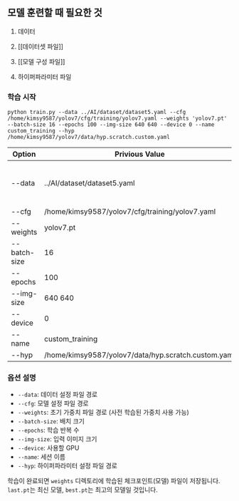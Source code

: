 ## 모델 훈련할 때 필요한 것
1. 데이터
2. [[데이터셋 파일]]

3. [[모델 구성 파일]]

4. 하이퍼파라미터 파일

### 학습 시작

```
python train.py --data ../AI/dataset/dataset5.yaml --cfg /home/kimsy9587/yolov7/cfg/training/yolov7.yaml --weights 'yolov7.pt' --batch-size 16 --epochs 100 --img-size 640 640 --device 0 --name custom_training --hyp /home/kimsy9587/yolov7/data/hyp.scratch.custom.yaml
```

| Option       | Privious Value                                      | New Value                                                                                     |       |
| ------------ | --------------------------------------------------- | --------------------------------------------------------------------------------------------- | ----- |
| --data       | ../AI/dataset/dataset5.yaml                         | ./data.yaml                                                                                   | 검증 필요 |
| --cfg        | /home/kimsy9587/yolov7/cfg/training/yolov7.yaml     | /Users/downy/Documents/2025_DKU_Capstone/2025_DKU_Capstone/AI/YOLOv7/cfg/training/yolov7.yaml |       |
| --weights    | yolov7.pt                                           |                                                                                               |       |
| --batch-size | 16                                                  |                                                                                               |       |
| --epochs     | 100                                                 |                                                                                               |       |
| --img-size   | 640 640                                             |                                                                                               |       |
| --device     | 0                                                   |                                                                                               |       |
| --name       | custom_training                                     |                                                                                               |       |
| --hyp        | /home/kimsy9587/yolov7/data/hyp.scratch.custom.yaml |                                                                                               |       |
### 옵션 설명

- `--data`: 데이터 설정 파일 경로
- `--cfg`: 모델 설정 파일 경로
- `--weights`: 초기 가중치 파일 경로 (사전 학습된 가중치 사용 가능)
- `--batch-size`: 배치 크기
- `--epochs`: 학습 반복 수
- `--img-size`: 입력 이미지 크기
- `--device`: 사용할 GPU
- `--name`: 세션 이름
- `--hyp`: 하이퍼파라미터 설정 파일 경로

학습이 완료되면 `weights` 디렉토리에 학습된 체크포인트(모델) 파일이 저장됩니다. `last.pt`는 최신 모델, `best.pt`는 최고의 모델일 것입니다.